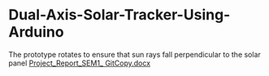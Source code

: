 # Dual-Axis-Solar-Tracker-Using-Arduino
The prototype rotates to ensure that sun rays fall perpendicular to the solar panel 
[Project_Report_SEM1_ GitCopy.docx](https://github.com/Aneesh-VS/Dual-Axis-Solar-Tracker-Using-Arduino/files/9970104/Project_Report_SEM1_.GitCopy.docx)
